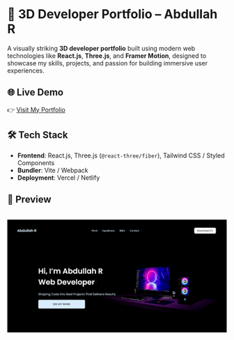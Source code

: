 # 🚀 3D Developer Portfolio – Abdullah R


A visually striking **3D developer portfolio** built using modern web technologies like **React.js**, **Three.js**, and **Framer Motion**, designed to showcase my skills, projects, and passion for building immersive user experiences.

## 🌐 Live Demo
👉 [Visit My Portfolio](https://abdullahzaid.vercel.app)

## 🛠 Tech Stack

- **Frontend**: React.js, Three.js (`@react-three/fiber`), Tailwind CSS / Styled Components
- **Bundler**: Vite / Webpack
- **Deployment**: Vercel / Netlify

## 📸 Preview

<div align="center">
  <br />
    <a href="https://abdullahzaid.vercel.app" target="_blank">
      <img src="public/images/preview.png" alt="Project Banner">
    </a>
  <br />

</div>